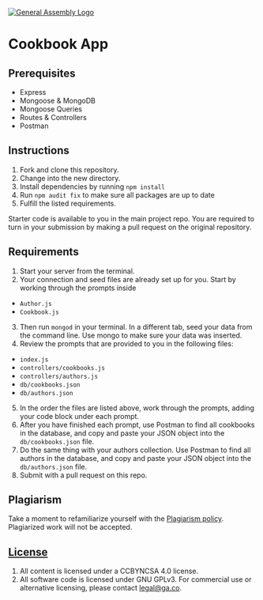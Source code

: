 [![General Assembly Logo](https://camo.githubusercontent.com/1a91b05b8f4d44b5bbfb83abac2b0996d8e26c92/687474703a2f2f692e696d6775722e636f6d2f6b6538555354712e706e67)](https://generalassemb.ly/education/web-development-immersive)

# Cookbook App

## Prerequisites

* Express
* Mongoose & MongoDB
* Mongoose Queries
* Routes & Controllers
* Postman

## Instructions

1. Fork and clone this repository.
2. Change into the new directory.
3. Install dependencies by running `npm install`
4. Run `npm audit fix` to make sure all packages are up to date
5. Fulfill the listed requirements.

Starter code is available to you in the main project repo. You are
required to turn in your submission by making a pull request on the original
repository.

## Requirements

1. Start your server from the terminal.
2. Your connection and seed files are already set up for you. Start by working through the prompts inside 
* `Author.js`
* `Cookbook.js`
3. Then run `mongod` in your terminal. In a different tab, seed your data from the command line. Use mongo to make sure your data was inserted.
4. Review the prompts that are provided to you in the following files:

* `index.js`
* `controllers/cookbooks.js`
* `controllers/authors.js`
* `db/cookbooks.json`
* `db/authors.json`

5. In the order the files are listed above, work through the prompts, adding your code block under each prompt.
6. After you have finished each prompt, use Postman to find all cookbooks in the database, and copy and paste your JSON object into the `db/cookbooks.json` file.
7. Do the same thing with your authors collection. Use Postman to find all authors in the database, and copy and paste your JSON object into the `db/authors.json` file.
8. Submit with a pull request on this repo.

## Plagiarism

Take a moment to refamiliarize yourself with the [Plagiarism policy](https://git.generalassemb.ly/DC-WDI/Administrative/blob/master/plagiarism.md). Plagiarized work will not be accepted.

## [License](LICENSE)

1.  All content is licensed under a CC­BY­NC­SA 4.0 license.
2.  All software code is licensed under GNU GPLv3. For commercial use or
    alternative licensing, please contact legal@ga.co.
